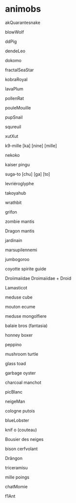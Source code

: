 # animobs
akQuarantesnake

blowWolf

ddPig

dendeLeo

dokomo

fractalSeaStar

kobraRoyal

lavaPlum

pollenRat

pouleMouille

pupSnail

squreuil

xutXut

k9-mille [ka] [nine] [mille]

nekoko

kaiser pingu

suga-to [chu] [ga] [to]

levriéroglyphe

takoyahub

wrathbit

grifon

zombie mantis

Dragon mantis

jardinain

marsupilennemi

jumbogoroo

coyotte spirite guide

Droiimaiidae Droimaiidae + Droid

Lamasticot

meduse cube

mouton ecume

meduse mongolfiere

balaie bros (fantasia)

honney boxer

peppino

mushroom turtle

glass toad

garbage oyster

charcoal manchot

picBlanc

neigeMan

cologne putois

blueLobster

knif o (couteau)

Bousier des neiges

bison cerfvolant

Drângon 

triceramisu

mille poings

chatMomie

f1Ant
